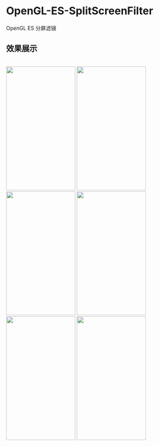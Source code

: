 # OpenGL-ES-SplitScreenFilter
OpenGL ES 分屏滤镜

## 效果展示
<br>
 <img src="https://github.com/meetly/OpenGL-ES-SplitScreenFilter/blob/master/images/Screen_1.png" width="187" height="334"/>
 <img src="https://github.com/meetly/OpenGL-ES-SplitScreenFilter/blob/master/images/Screen%20_2.png" width="187" height="334"/>
 <img src="https://github.com/meetly/OpenGL-ES-SplitScreenFilter/blob/master/images/Screen%20_3.png" width="187" height="334"/>
 <img src="https://github.com/meetly/OpenGL-ES-SplitScreenFilter/blob/master/images/Screen%20_4.png" width="187" height="334"/>
 <img src="https://github.com/meetly/OpenGL-ES-SplitScreenFilter/blob/master/images/Screen%20_6.png" width="187" height="334"/>
 <img src="https://github.com/meetly/OpenGL-ES-SplitScreenFilter/blob/master/images/Screen%20_9.png" width="187" height="334"/>
 
